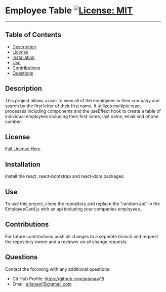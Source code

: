 # Employee Table [![License: MIT](https://img.shields.io/badge/License-MIT-yellow.svg)](https://opensource.org/licenses/MIT)
---
## Table of Contents

* [Description](#description)
* [License](#license)
* [Installation](#installation)
* [Use](#use)
* [Contributions](#contributions)
* [Questions](#questions)

## Description
This project allows a user to view all of the employees in their company and search by the first letter of their first name. It utilizes multiple react processes including components and the useEffect hook to create a table of individual employees including their first name, last name, email and phone number. 

## License
[Full License Here](https://opensource.org/licenses/MIT).

## Installation
Install the react, react-bootstrap and react-dom packages.

## Use
To use this project, clone the repository and replace the "random api" in the EmployeeCard.js with an api including your companies employees. 

## Contributions
For future contributions push all changes to a separate branch and request the repository owner and a reviewer on all change requests.

## Questions
Contact the following with any additional questions:
- Git Hub Profile: https://github.com/arianaw15
- Email: arianaw15@gmail.com